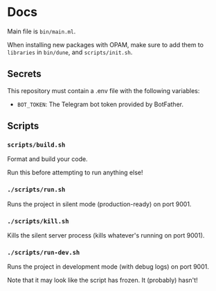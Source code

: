# Docs

Main file is `bin/main.ml`.

When installing new packages with OPAM, make sure to add them to `libraries` in `bin/dune`, and `scripts/init.sh`.

## Secrets

This repository must contain a .env file with the following variables:

-   `BOT_TOKEN`: The Telegram bot token provided by BotFather.

## Scripts

### `scripts/build.sh`

Format and build your code.

Run this before attempting to run anything else!

### `./scripts/run.sh`

Runs the project in silent mode (production-ready) on port 9001.

### `./scripts/kill.sh`

Kills the silent server process (kills whatever's running on port 9001).

### `./scripts/run-dev.sh`

Runs the project in development mode (with debug logs) on port 9001.

Note that it may look like the script has frozen. It (probably) hasn't!
